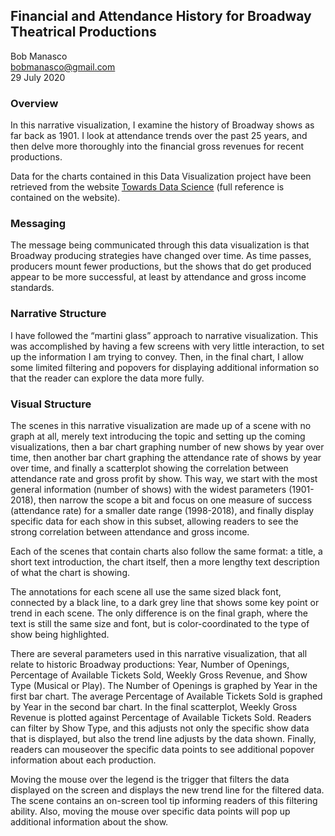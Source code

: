 ## Financial and Attendance History for Broadway Theatrical Productions

Bob Manasco  
bobmanasco@gmail.com  
29 July 2020

### Overview

In this narrative visualization, I examine the history of Broadway shows as far back as 1901.  I look at attendance trends over the past 25 years, and then delve more thoroughly into the financial gross revenues for recent productions.

Data for the charts contained in this Data Visualization project have been retrieved from the website [Towards Data Science](https://towardsdatascience.com/opening-the-stage-door-for-big-data-in-broadway-20ca3e35a274) (full reference is contained on the website).


### Messaging

The message being communicated through this data visualization is that Broadway producing strategies have changed over time.  As time passes, producers mount fewer productions, but the shows that do get produced appear to be more successful, at least by attendance and gross income standards.

### Narrative Structure

I have followed the “martini glass” approach to narrative visualization.  This was accomplished by having a few screens with very little interaction, to set up the information I am trying to convey.  Then, in the final chart, I allow some limited filtering and popovers for displaying additional information so that the reader can explore the data more fully.

### Visual Structure

The scenes in this narrative visualization are made up of a scene with no graph at all, merely text introducing the topic and setting up the coming visualizations, then a bar chart graphing number of new shows by year over time, then another bar chart graphing the attendance rate of shows by year over time, and finally a scatterplot showing the correlation between attendance rate and gross profit by show.  This way, we start with the most general information (number of shows) with the widest parameters (1901-2018), then narrow the scope a bit and focus on one measure of success (attendance rate) for a smaller date range (1998-2018), and finally display specific data for each show in this subset, allowing readers to see the strong correlation between attendance and gross income.

Each of the scenes that contain charts also follow the same format: a title, a short text introduction, the chart itself, then a more lengthy text description of what the chart is showing.

The annotations for each scene all use the same sized black font, connected by a black line, to a dark grey line that shows some key point or trend in each scene.  The only difference is on the final graph, where the text is still the same size and font, but is color-coordinated to the type of show being highlighted.

There are several parameters used in this narrative visualization, that all relate to historic Broadway productions: Year, Number of Openings, Percentage of Available Tickets Sold, Weekly Gross Revenue, and Show Type (Musical or Play).  The Number of Openings is graphed by Year in the first bar chart.  The average Percentage of Available Tickets Sold is graphed by Year in the second bar chart.  In the final scatterplot, Weekly Gross Revenue is plotted against Percentage of Available Tickets Sold.  Readers can filter by Show Type, and this adjusts not only the specific show data that is displayed, but also the trend line adjusts by the data shown.  Finally, readers can mouseover the specific data points to see additional popover information about each production.

Moving the mouse over the legend is the trigger that filters the data displayed on the screen and displays the new trend line for the filtered data.  The scene contains an on-screen tool tip informing readers of this filtering ability.  Also, moving the mouse over specific data points will pop up additional information about the show.

